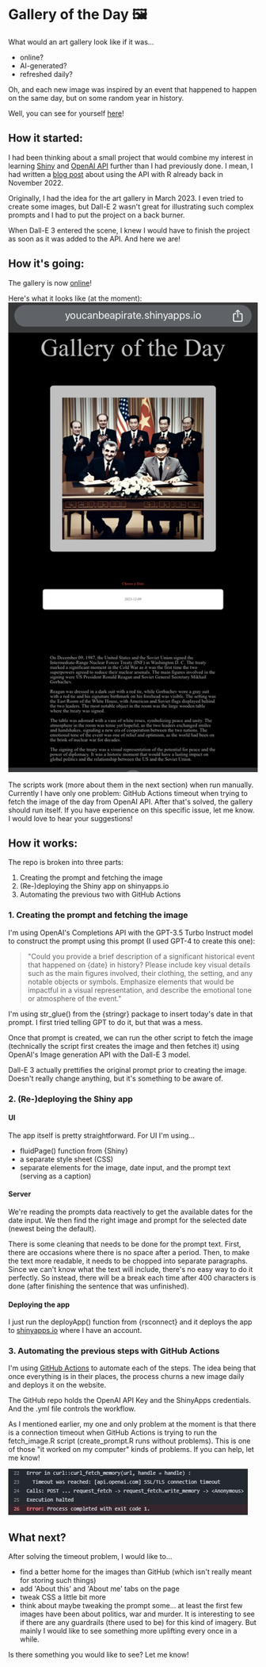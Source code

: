# Gallery of the Day :framed_picture:

What would an art gallery look like if it was...

* online?
* AI-generated?
* refreshed daily?

Oh, and each new image was inspired by an event that happened to happen on the same day, but on some random year in history.

Well, you can see for yourself [here](https://youcanbeapirate.shinyapps.io/gallery-of-the-day/)!

## How it started:

I had been thinking about a small project that would combine my interest in learning [Shiny](https://shiny.posit.co/) and [OpenAI API](https://platform.openai.com/docs/overview) further than I had previously done. I mean, I had
written a [blog post](https://www.youcanbeapirate.com/2022/11/20/how-to-insert-topic-here-with-r-using-the-openai-api/) about using the API with R already back in November 2022.

Originally, I had the idea for the art gallery in March 2023. I even tried to create some images, but Dall-E 2 wasn't great for illustrating such complex prompts and I had to put the project
on a back burner.

When Dall-E 3 entered the scene, I knew I would have to finish the project as soon as it was added to the API. And here we are!


## How it's going:

The gallery is now [online](https://youcanbeapirate.shinyapps.io/gallery-of-the-day/)!

Here's what it looks like (at the moment):
![Gallery of the Day](img/gallery-of-the-day-example.png)

The scripts work (more about them in the next section) when run manually. Currently I have only one problem: GitHub Actions timeout when trying to fetch the image of the day from OpenAI API.
After that's solved, the gallery should run itself. If you have experience on this specific issue, let me know. I would love to hear your suggestions!


## How it works:

The repo is broken into three parts: 

1. Creating the prompt and fetching the image
2. (Re-)deploying the Shiny app on shinyapps.io
3. Automating the previous two with GitHub Actions

### 1. Creating the prompt and fetching the image

I'm using OpenAI's Completions API with the GPT-3.5 Turbo Instruct model to construct the prompt using this prompt (I used GPT-4 to create this one):

> "Could you provide a brief description of a significant historical event that happened on {date} in history? Please include key visual details such as the main figures involved, their clothing, the setting, and any notable objects or symbols. Emphasize elements that would be impactful in a visual representation, and describe the emotional tone or atmosphere of the event."

I'm using str_glue() from the {stringr} package to insert today's date in that prompt. I first tried telling GPT to do it, but that was a mess.

Once that prompt is created, we can run the other script to fetch the image (technically the script first creates the image and then fetches it) using OpenAI's Image generation API with the Dall-E 3 model.

Dall-E 3 actually prettifies the original prompt prior to creating the image. Doesn't really change anything, but it's something to be aware of.

### 2. (Re-)deploying the Shiny app

#### UI

The app itself is pretty straightforward. For UI I'm using...

* fluidPage() function from {Shiny}
* a separate style sheet (CSS)
* separate elements for the image, date input, and the prompt text (serving as a caption)

#### Server

We're reading the prompts data reactively to get the available dates for the date input. We then find the right image and prompt for the selected date (newest being the default).

There is some cleaning that needs to be done for the prompt text. First, there are occasions where there is no space after a period. Then, to make the text more readable, it needs to be chopped into separate paragraphs. Since we can't know what the text will include, there's no easy way to do it perfectly. So instead, there will be a break each time after 400 characters is done (after finishing the sentence that was unfinished).

#### Deploying the app

I just run the deployApp() function from {rsconnect} and it deploys the app to [shinyapps.io](https://www.shinyapps.io/) where I have an account.

### 3. Automating the previous steps with GitHub Actions

I'm using [GitHub Actions](https://github.com/features/actions/) to automate each of the steps. The idea being that once everything is in their places, the process churns a new image daily and deploys it on the website.

The GitHub repo holds the OpenAI API Key and the ShinyApps credentials. And the .yml file controls the workflow.

As I mentioned earlier, my one and only problem at the moment is that there is a connection timeout when GitHub Actions is trying to run the fetch_image.R script (create_prompt.R runs without problems). This is one of those "it worked on my computer" kinds of problems. If you can help, let me know!

![GitHub Actions error](img/github-actions-error.jpg)

## What next?

After solving the timeout problem, I would like to...

* find a better home for the images than GitHub (which isn't really meant for storing such things)
* add 'About this' and 'About me' tabs on the page
* tweak CSS a little bit more
* think about maybe tweaking the prompt some... at least the first few images have been about politics, war and murder. It is interesting to see if there are any guardrails (there used to be) for this kind of imagery. But mainly I would like to see something more uplifting every once in a while.

Is there something you would like to see? Let me know!

